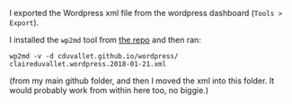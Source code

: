 I exported the Wordpress xml file from the wordpress dashboard
(`Tools > Export`).

I installed the `wp2md` tool from [the repo](https://github.com/dreikanter/wp2md)
and then ran:

```
wp2md -v -d cduvallet.github.io/wordpress/ claireduvallet.wordpress.2018-01-21.xml 
```

(from my main github folder, and then I moved the xml into this folder. It would
probably work from within here too, no biggie.)